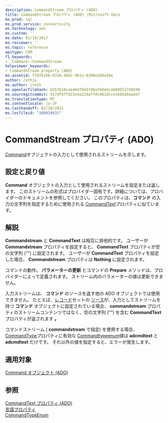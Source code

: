 ```yaml
---
description: CommandStream プロパティ (ADO)
title: CommandStream プロパティ (ADO) |Microsoft Docs
ms.prod: sql
ms.prod_service: connectivity
ms.technology: ado
ms.custom: ''
ms.date: 01/19/2017
ms.reviewer: ''
ms.topic: reference
apitype: COM
f1_keywords:
- _Command::CommandStream
helpviewer_keywords:
- CommandStream property [ADO]
ms.assetid: f78f61b6-87e0-48dc-961e-83d0e20da58e
author: rothja
ms.author: jroth
ms.openlocfilehash: b2b7618cae464f8d4fdbafb0ebcab09551749b90
ms.sourcegitcommit: 917df4ffd22e4a229af7dc481dcce3ebba0aa4d7
ms.translationtype: MT
ms.contentlocale: ja-JP
ms.lasthandoff: 02/10/2021
ms.locfileid: "100034832"
---
```

# <a name="commandstream-property-ado"></a>CommandStream プロパティ (ADO)
[Command](./command-object-ado.md)オブジェクトの入力として使用されるストリームを示します。  
  
## <a name="settings-and-return-values"></a>設定と戻り値  
 **Command** オブジェクトの入力として使用されるストリームを設定または返します。 このストリームの形式はプロバイダー固有です。詳細については、プロバイダーのドキュメントを参照してください。 このプロパティは、**コマンド** の入力の文字列を指定するために使用される [CommandText](./commandtext-property-ado.md)プロパティに似ています。  
  
## <a name="remarks"></a>解説  
 **Commandstream** と **CommandText** は相互に排他的です。 ユーザーが **Commandstream** プロパティを設定すると、 **CommandText** プロパティが空の文字列 ("") に設定されます。 ユーザーが **CommandText** プロパティを設定した場合、 **Commandstream** プロパティは **Nothing** に設定されます。  
  
 コマンドの動作。 **パラメーターの更新** とコマンドの **Prepare** メソッドは、プロバイダーによって定義されます。 ストリーム内のパラメーターの値は更新できません。  
  
 入力ストリームは、 **コマンド** のソースを返す他の ADO オブジェクトでは使用できません。 たとえば、[レコード](./recordset-object-ado.md)セットの [ソース](./source-property-ado-recordset.md)が、入力としてストリームを持つ **コマンド** オブジェクトに設定されている場合、 **commandstream** プロパティのストリームコンテンツではなく、空の文字列 ("") を含む **CommandText** プロパティが返されます **。**  
  
 コマンドストリーム ( **commandstream** で指定) を使用する場合、 [CommandType](./commandtype-property-ado.md)プロパティに有効な [Commandtypeenum](./commandtypeenum.md)値は **adcmdtext** と **adcmdtext** だけです。 それ以外の値を指定すると、エラーが発生します。  
  
## <a name="applies-to"></a>適用対象  
 [Command オブジェクト (ADO)](./command-object-ado.md)  
  
## <a name="see-also"></a>参照  
 [CommandText プロパティ (ADO)](./commandtext-property-ado.md)   
 [言語プロパティ](./dialect-property.md)   
 [CommandTypeEnum](./commandtypeenum.md)